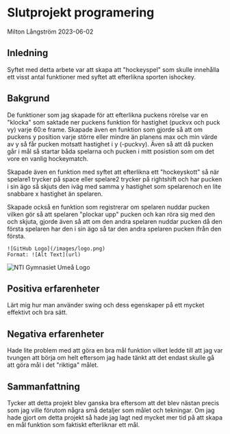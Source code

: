 # Slutprojekt programering

Milton Långström 2023-06-02

## Inledning

Syftet med detta arbete var att skapa att "hockeyspel" som skulle innehålla ett visst antal funktioner med syftet att efterlikna sporten ishockey. 

## Bakgrund

De funktioner som jag skapade för att efterlikna puckens rörelse var en "klocka" som saktade ner puckens funktion för hastighet (puckvx och puck vy) varje 60:e frame. Skapade även en funktion som gjorde så att om puckens y position varje större eller mindre än planens max och min värde av y så får pucken motsatt hastighet i y (-puckvy). Även så att då pucken går i mål så startar båda spelarna och pucken i mitt posistion som om det vore en vanlig hockeymatch.

Skapade även en funktion med syftet att efterlikna ett "hockeyskott" så när spelare1 trycker på space eller spelare2 trycker på rightshift och har pucken i sin ägo så skjuts den iväg med samma y hastighet som spelarenoch en lite snabbare x hastighet än spelaren.

Skapade också en funktion som registrerar om spelaren nuddar pucken vilken gör så att spelaren "plockar upp" pucken och kan röra sig med den och skjuta, gjorde även så att om den andra spelaren nuddar pucken då den första spelaren har den i sin ägo så tar den andra spelaren pucken ifrån den första.


```
![GitHub Logo](/images/logo.png)
Format: ![Alt Text](url)
```

![NTI Gymnasiet Umeå Logo](https://raw.githubusercontent.com/jensnti/Webbprojekt/master/mallar/nti_logo_white_umea.svg)

## Positiva erfarenheter

Lärt mig hur man använder swing och dess egenskaper på ett mycket effektivt och bra sätt.
## Negativa erfarenheter

Hade lite problem med att göra en bra mål funktion vilket ledde till att jag var tvungen att börja om helt eftersom jag hade tänkt att det endast skulle gå att göra mål i det "riktiga" målet.
## Sammanfattning

 Tycker att detta projekt blev ganska bra eftersom att det blev nästan precis som jag ville förutom några små detaljer som målet och tekningar. Om jag hade gjort om detta projekt så hade jag lagt ned mycket mer tid på att skapa en mål funktion som faktiskt efterliknar ett mål.